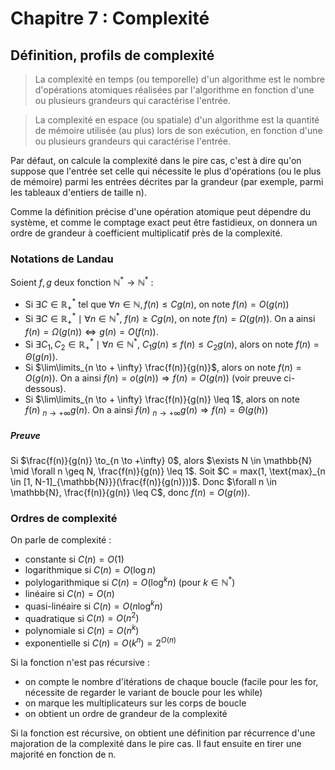 # Chapitre 7 : Complexité
## Définition, profils de complexité
> La complexité en temps (ou temporelle) d'un algorithme est le nombre
> d'opérations atomiques réalisées par l'algorithme en fonction d'une ou plusieurs grandeurs qui
> caractérise l'entrée.

> La complexité en espace (ou spatiale) d'un algorithme est la quantité de
> mémoire utilisée (au plus) lors de son exécution, en fonction d'une ou plusieurs grandeurs qui
> caractérise l'entrée.

Par défaut, on calcule la complexité dans le pire cas, c'est à dire qu'on
suppose que l'entrée set celle qui nécessite le plus d'opérations (ou le plus de
mémoire) parmi les entrées décrites par la grandeur (par exemple, parmi les
tableaux d'entiers de taille n).

Comme la définition précise d'une opération atomique peut dépendre du système, et
comme le comptage exact peut être fastidieux, on donnera un ordre de grandeur à
coefficient multiplicatif près de la complexité.

### Notations de Landau
Soient $f,g$ deux fonction $\mathbb{N}^{\ast} \to \mathbb{N}^{\ast}$ :
- Si $\exists C \in \mathbb{R}^{\ast}_{+}$ tel que
  $\forall n \in \mathbb{N}, f(n) \leq C g(n)$, on note $f(n) = O(g(n))$
- Si $\exists C \in \mathbb{R}^{\ast}_{+} \mid \forall n \in \mathbb{N}^{\ast}$,
  $f(n) \geq C g(n)$, on note $f(n) = \Omega(g(n))$.
  On a ainsi $f(n) = \Omega(g(n)) \Leftrightarrow g(n) = O(f(n))$.
- Si $\exists C_1, C_2 \in \mathbb{R}^{\ast}_{+} \mid \forall n \in \mathbb{N}^{\ast}$,
  $C_1 g(n) \leq f(n) \leq C_2 g(n)$, alors on note
  $f(n) = \Theta(g(n))$.
- Si $\lim\limits_{n \to + \infty} \frac{f(n)}{g(n)}$, alors on note $f(n) = O(g(n))$.
  On a ainsi $f(n) = o(g(n)) \Rightarrow f(n) = O(g(n))$ (voir preuve ci-dessous).
- Si $\lim\limits_{n \to + \infty} \frac{f(n)}{g(n)} \leq 1$, alors
  on note $f(n) ~_{n \to +\infty} g(n)$. On a ainsi
  $f(n) ~_{n \to +\infty} g(n) \Rightarrow f(n) = \Theta(g(h))$

##### Preuve
Si $\frac{f(n)}{g(n)} \to_{n \to  +\infty} 0$, alors
$\exists N \in \mathbb{N} \mid \forall n \geq N, \frac{f(n)}{g(n)} \leq 1$.
Soit $C = max(1, \text{max}_{n \in [1, N-1]_{\mathbb{N}}}(\frac{f(n)}{g(n)}))$.
Donc $\forall n \in \mathbb{N}, \frac{f(n)}{g(n)} \leq C$, donc
$f(n) = O(g(n))$.

### Ordres de complexité
On parle de complexité :
- constante si $C(n) = O(1)$
- logarithmique si $C(n) = O(\log n)$
- polylogarithmique si $C(n) = O(\log^k n)$ (pour $k \in \mathbb{N}^{\ast}$)
- linéaire si $C(n) = O(n)$
- quasi-linéaire si $C(n) = O(n \log^k n)$
- quadratique si $C(n) = O(n^2)$
- polynomiale si $C(n) = O(n^k)$
- exponentielle si $C(n) = O(k^n) = 2^{O(n)}$

Si la fonction n'est pas récursive :
- on compte le nombre d'itérations de chaque boucle (facile pour les for,
  nécessite de regarder le variant de boucle pour les while)
- on marque les multiplicateurs sur les corps de boucle
- on obtient un ordre de grandeur de la complexité

Si la fonction est récursive, on obtient une définition par récurrence d'une
majoration de la complexité dans le pire cas. Il faut ensuite en tirer une
majorité en fonction de n.

